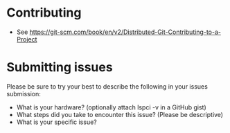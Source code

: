 # Contributing

* See https://git-scm.com/book/en/v2/Distributed-Git-Contributing-to-a-Project

# Submitting issues
Please be sure to try your best to describe the following in your issues submission:
* What is your hardware? (optionally attach lspci -v in a GitHub gist)
* What steps did you take to encounter this issue? (Please be descriptive)
* What is your specific issue?
